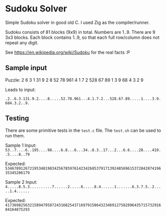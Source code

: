 # Sudoku Solver

Simple Sudoku solver in good old C.  I used Zig as the compiler/runner.

Sudoku consists of 81 blocks (9x9) in total.
Numbers are 1..9.
There are 9 3x3 blocks.
Each block contains 1..9, so that each full row/column does not repeat any digit.

See <https://en.wikipedia.org/wiki/Sudoku> for the real facts :P

## Sample input

Puzzle:
2  6 3 1
31 9 2
8     52
78 961
4 1 7 2
 528 67
89     1
  3 9 68
4 3 2  9

Leads to input:

`.2..6.3.131.9.2....8.....52.78.961...4.1.7.2...528.67.89.....1....3.9.684.3.2..9.`

## Testing

There are some primitive tests in the `test.c` file. The `test.sh` can be used to run them.

Sample 1
Input:
`53..7....6..195....98....6.8...6...34..8.3..17...2...6.6....28....419..5....8..79`

Expected:
`534678912672195348198342567859761423426853791713924856961537284287419635345286179`

Sample 2
Input:
`4.....8.5.3..........7......2.....6.....8.4......1.......6.3.7.5..2.....1.4......`

Expected:
`417369825632158947958724316825437169791586432346912758289643571573291684164875293`
